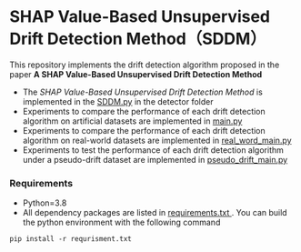 # SHAP Value-Based Unsupervised Drift Detection Method（SDDM）

This repository implements the drift detection algorithm proposed in the paper **A SHAP Value-Based Unsupervised Drift Detection Method**

- The *SHAP Value-Based Unsupervised Drift Detection Method* is implemented in the [SDDM.py](https://github.com/hope-coder/SDDM/blob/master/detector/SDDM.py) in the detector folder
- Experiments to compare the performance of each drift detection algorithm on artificial datasets are implemented in [main.py ](https://github.com/hope-coder/SDDM/blob/master/main.py)
- Experiments to compare the performance of each drift detection algorithm on real-world datasets are implemented in [real_word_main.py](https://github.com/hope-coder/SDDM/blob/master/real_word_main.py)
- Experiments to test the performance of each drift detection algorithm under a pseudo-drift dataset are implemented in [pseudo_drift_main.py](https://github.com/hope-coder/SDDM/blob/master/pseudo_drift_main.py)



### Requirements

- Python=3.8
- All dependency packages are listed in [requirements.txt ](https://github.com/hope-coder/SDDM/blob/master/requirements.txt). You can build the python environment with the following command

```shell
pip install -r requrisment.txt
```

